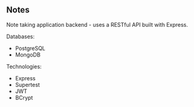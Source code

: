 ## Notes

Note taking application backend - uses a RESTful API built with Express.

Databases:
- PostgreSQL
- MongoDB

Technologies:
- Express
- Supertest
- JWT
- BCrypt

